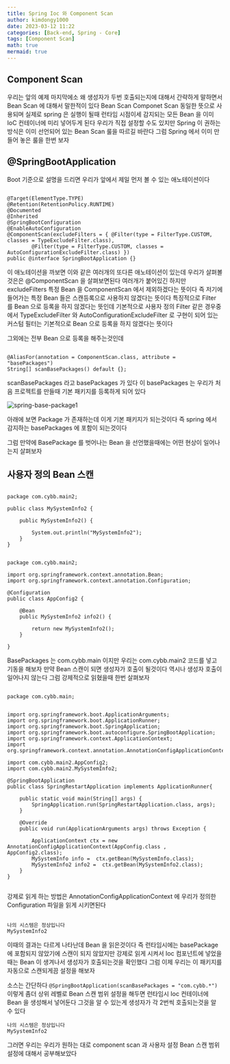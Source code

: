 ```yaml
---
title: Spring Ioc 와 Component Scan
author: kimdongy1000
date: 2023-03-12 11:22
categories: [Back-end, Spring - Core]
tags: [Component Scan]
math: true
mermaid: true
---
```


## Component Scan
우리는 앞의 예제 마지막에소 왜 생성자가 두번 호출되는지에 대해서 간략하게 말하면서 Bean Scan 에 대해서 말한적이 있다 Bean Scan Componet Scan 동일한 뜻으로 사용되며 
실제로 spring 은 실행이 될때 런타임 시점이세 감지되는 모든 Bean 을 이미 IoC 컨테이너에 미리 넣어두게 된다 우리가 직접 설정할 수도 있지만 Spring 이 권하는 방식은 이미 
선언되어 있는 Bean Scan 룰을 따르길 바란다 그럼 Spring 에서 이미 만들어 놓은 룰을 한번 보자 

## @SpringBootApplication
Boot 기준으로 설명을 드리면 우리가 앞에서 제일 먼저 볼 수 있는 애노테이션이다 

```

@Target(ElementType.TYPE)
@Retention(RetentionPolicy.RUNTIME)
@Documented
@Inherited
@SpringBootConfiguration
@EnableAutoConfiguration
@ComponentScan(excludeFilters = { @Filter(type = FilterType.CUSTOM, classes = TypeExcludeFilter.class),
		@Filter(type = FilterType.CUSTOM, classes = AutoConfigurationExcludeFilter.class) })
public @interface SpringBootApplication {}

```

이 애노테이션을 까보면 이와 같은 여러개의 또다른 애노테이션이 있는데 우리가 살펴볼것은은 @ComponentScan 을 살펴보면된다 
여러개가 붙어있긴 하지만 excludeFilters 특정 Bean 을 ComponentScan 에서 제외하겠다는 뜻이다 즉 저기에 들어가는 특정 Bean 들은 스캔등록으로 사용하지 않겠다는 뜻이다 
특징적으로 Filter 를 Bean 으로 등록을 하지 않겠다는 뜻인데 기본적으로 사용자 정의 Filter 같은 경우중에서 TypeExcludeFilter 와 AutoConfigurationExcludeFilter 로 구현이 되어 있는 
커스텀 필터는 기본적으로 Bean 으로 등록을 하지 않겠다는 뜻이다 

그외에는 전부 Bean 으로 등록을 해주는것인데 

```

@AliasFor(annotation = ComponentScan.class, attribute = "basePackages")
String[] scanBasePackages() default {};

```
scanBasePackages 라고 basePackages 가 있다 이 basePackages 는 우리가 처음 프로젝트를 만들때 기본 패키지를 등록하게 되어 있다 


![spring-base-package1](https://user-images.githubusercontent.com/58513678/224592594-7d0d00cf-a4bd-474c-9ef2-1cb43d25349d.jpg)

아래에 보면 Package 가 존재하는데 이게 기본 패키지가 되는것이다 즉 spring 에서 감지하는 basePackages 에 포함이 되는것이다 


그럼 만약에 BasePackage 를 벗어나는 Bean 을 선언했을때에는 어떤 현상이 일어나는지 살펴보자 

## 사용자 정의 Bean 스캔 
```

package com.cybb.main2;

public class MySystemInfo2 {
	
	public MySystemInfo2() {
		
		System.out.println("MySystemInfo2");
	}
}
```

```

package com.cybb.main2;

import org.springframework.context.annotation.Bean;
import org.springframework.context.annotation.Configuration;

@Configuration
public class AppConfig2 {
	
	@Bean
	public MySystemInfo2 info2() {
		
		return new MySystemInfo2();
	}

}

```
BasePackages 는 com.cybb.main 이지만 우리는  com.cybb.main2 코드를 넣고 기동을 해보자 만약 Bean 스캔이 되면 생성자가 호출이 될것이다 
역시나 생성자 호출이 일어나지 않는다 그럼 강제적으로 읽혔을때 한번 살펴보자


```

package com.cybb.main;


import org.springframework.boot.ApplicationArguments;
import org.springframework.boot.ApplicationRunner;
import org.springframework.boot.SpringApplication;
import org.springframework.boot.autoconfigure.SpringBootApplication;
import org.springframework.context.ApplicationContext;
import org.springframework.context.annotation.AnnotationConfigApplicationContext;

import com.cybb.main2.AppConfig2;
import com.cybb.main2.MySystemInfo2;

@SpringBootApplication
public class SpringRestartApplication implements ApplicationRunner{

	public static void main(String[] args) {
		SpringApplication.run(SpringRestartApplication.class, args);
	}

	@Override
	public void run(ApplicationArguments args) throws Exception {

		ApplicationContext ctx = new AnnotationConfigApplicationContext(AppConfig.class , AppConfig2.class);
		MySystemInfo info =  ctx.getBean(MySystemInfo.class);
		MySystemInfo2 info2 =  ctx.getBean(MySystemInfo2.class);
	}
}


```
강제로 읽게 하는 방법은 AnnotationConfigApplicationContext 에 우리가 정의한 Configuration 파일을 읽게 시키면된다 

```

나의 시스템은 정상입니다
MySystemInfo2

```

이때의 결과는 다르게 나타난데 Bean 을 읽은것이다 즉 런타임시에는 basePackage 에 포함되지 않았기에 스캔이 되지 않았지만 
강제로 읽게 시켜서 Ioc 컴포넌트에 넣었을때는 Bean 이 생겨나서 생성자가 호출되는것을 확인했다 그럼 이제 우리는 이 패키지를 자동으로 스캔되게끔 설정을 해보자 

소스는 간단하다 
`@SpringBootApplication(scanBasePackages = "com.cybb.*")` 이렇게 좀더 상위 레벨로 Bean 스캔 범위 설정을 해두면 런타임시 Ioc 컨테이너에 Bean 을 생성해서 넣어둔다 
그것을 알 수 있는게 생성자가 각 2번씩 호출되는것을 알 수 있다 

```
나의 시스템은 정상입니다
MySystemInfo2
```

그러면 우리는 우리가 원하는 대로 component scan 과 사용자 설정 Bean 스캔 범위 설정에 대해서 공부해보았다 